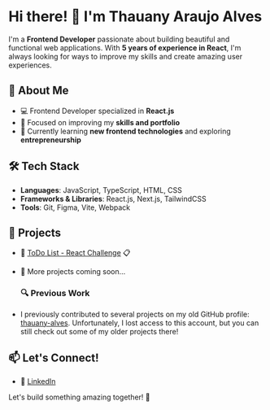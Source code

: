 # Hi there! 👋 I'm Thauany Araujo Alves
I'm a **Frontend Developer** passionate about building beautiful and functional web applications. With **5 years of experience in React**, I'm always looking for ways to improve my skills and create amazing user experiences.

## 🚀 About Me

- 💻 Frontend Developer specialized in **React.js**
- 🎯 Focused on improving my **skills and portfolio**
- 🌱 Currently learning **new frontend technologies** and exploring **entrepreneurship**

## 🛠 Tech Stack

- **Languages**: JavaScript, TypeScript, HTML, CSS
- **Frameworks & Libraries**: React.js, Next.js, TailwindCSS
- **Tools**: Git, Figma, Vite, Webpack

## 📌 Projects

- 🔹 [ToDo List - React Challenge](https://github.com/yourusername/todo-list-react) 📋
- 🔹 More projects coming soon...

  ### 🔍 Previous Work
- I previously contributed to several projects on my old GitHub profile: [thauany-alves](https://github.com/thauany-alves). Unfortunately, I lost access to this account, but you can still check out some of my older projects there!


## 📫 Let's Connect!

- 💼 [LinkedIn](https://www.linkedin.com/in/thauany-alves/)

Let's build something amazing together! 💜


